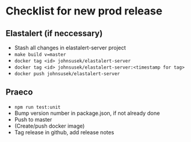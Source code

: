 # Checklist for new prod release

## Elastalert (if neccessary)

- Stash all changes in elastalert-server project
- `make build v=master`
- `docker tag <id> johnsusek/elastalert-server`
- `docker tag <id> johnsusek/elastalert-server:<timestamp for tag>`
- `docker push johnsusek/elastalert-server`

## Praeco

- `npm run test:unit`
- Bump version number in package.json, if not already done
- Push to master
- (Create/push docker image)
- Tag release in github, add release notes
